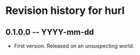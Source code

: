 # Revision history for hurl

## 0.1.0.0 -- YYYY-mm-dd

* First version. Released on an unsuspecting world.
